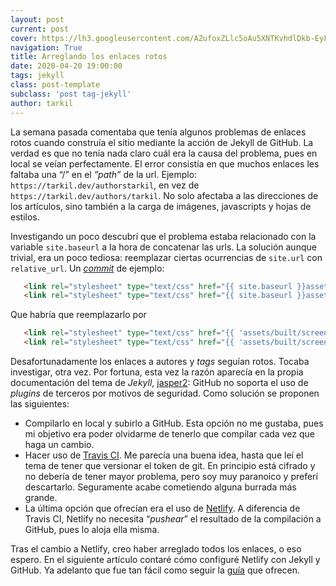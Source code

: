 ```yaml
---
layout: post
current: post
cover: https://lh3.googleusercontent.com/AZufoxZLlc5oAu5XNTKvhdlDkb-EyFvLEri6s-xa0T_BzNPD0ImkjAhx3hWCCmW-x4j-06qtXCYpKPpx51kvJHuKTrQc-d320wfn1lX7XCLUkEmIV0rtQBGPYszYLo2Zre0wdChlTSg=w958-h423-no
navigation: True
title: Arreglando los enlaces rotos
date: 2020-04-20 19:00:00
tags: jekyll
class: post-template
subclass: 'post tag-jekyll'
author: tarkil
---
```

La semana pasada comentaba que tenía algunos problemas de enlaces rotos cuando construía el sitio mediante la acción de Jekyll de GitHub. La verdad es que no tenía nada claro cuál era la causa del problema, pues en local se veían perfectamente. 
El error consistía en que muchos enlaces les faltaba una “/” en el _”path”_ de la url.  Ejemplo: `https://tarkil.dev/authorstarkil`, en vez de   `https://tarkil.dev/authors/tarkil`. No solo afectaba a las direcciones de los artículos, sino también a la carga de imágenes, javascripts y hojas de estilos.
<!--more-->
Investigando un poco descubrí que el problema estaba relacionado con la variable `site.baseurl` a la hora de concatenar las urls. La solución aunque trivial, era un poco tediosa: reemplazar ciertas ocurrencias de `site.url` con `relative_url`. Un [_commit_](https://github.com/tarkil/blog/commit/38ecd1f86b2d95e978092b0961a69512cb7d61fa) de ejemplo:

```html
   <link rel="stylesheet" type="text/css" href="{{ site.baseurl }}assets/built/screen.css" />
   <link rel="stylesheet" type="text/css" href="{{ site.baseurl }}assets/built/screen.edited.css" />
```
Que habría que reemplazarlo por
```html
   <link rel="stylesheet" type="text/css" href="{{ 'assets/built/screen.css' | relative_url }}" />
   <link rel="stylesheet" type="text/css" href="{{ 'assets/built/screen.edited.css' | relative_url }}" />
```
Desafortunadamente los enlaces a autores y _tags_ seguían rotos. Tocaba investigar, otra vez. Por fortuna, esta vez la razón aparecía en la propia documentación del tema de _Jekyll_, [jasper2](https://github.com/jekyller/jasper2):  GitHub no soporta el uso de _plugins_ de terceros por motivos de seguridad. Como solución se proponen las siguientes:
* Compilarlo en local y subirlo a GitHub. Esta opción no me gustaba, pues mi objetivo era poder olvidarme de tenerlo que compilar cada vez que haga un cambio.
* Hacer uso de [Travis CI](https://travis-ci.org/). Me parecía una buena idea, hasta que leí el tema de tener que versionar el token de git. En principio está cifrado y no debería de tener mayor problema, pero soy muy paranoico y preferí descartarlo. Seguramente acabe cometiendo alguna burrada más grande.
* La última opción que ofrecían era el uso de [Netlify](https://www.netlify.com/). A diferencia de Travis CI, Netlify no necesita “_pushear_” el resultado de la compilación a GitHub, pues lo aloja ella misma.

Tras el cambio a Netlify, creo haber arreglado todos los enlaces, o eso espero.
En el siguiente artículo contaré cómo configuré Netlify con Jekyll y GitHub. Ya adelanto que fue tan fácil como seguir la [guía](https://www.netlify.com/blog/2015/10/28/a-step-by-step-guide-jekyll-3.0-on-netlify/#step-2-link-to-your-github) que ofrecen.

